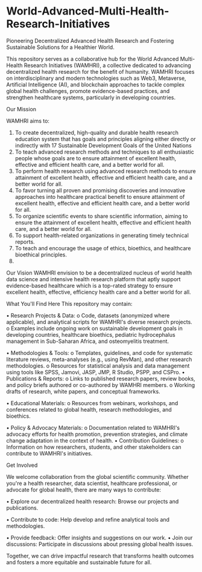# World-Advanced-Multi-Health-Research-Initiatives
Pioneering Decentralized Advanced Health Research and Fostering Sustainable Solutions for a Healthier World.

This repository serves as a collaborative hub for the World Advanced Multi-Health Research Initiatives (WAMHRI), a collective dedicated to advancing decentralized health research for the benefit of humanity. WAMHRI focuses on interdisciplinary and modern technologies such as Web3, Metaverse, Artificial Intelligence (AI), and blockchain approaches to tackle complex global health challenges, promote evidence-based practices, and strengthen healthcare systems, particularly in developing countries.

Our Mission

WAMHRI aims to:
1.	To create decentralized, high-quality and durable health research education system that has goals and principles aligning either directly or indirectly with 17 Sustainable Development Goals of the United Nations
2.	To teach advanced research methods and techniques to all enthusiastic people whose goals are to ensure attainment of excellent health, effective and efficient health care, and a better world for all.
3.	To perform health research using advanced research methods to ensure attainment of excellent health, effective and efficient health care, and a better world for all.
4.	To favor turning all proven and promising discoveries and innovative approaches into healthcare practical benefit to ensure attainment of excellent health, effective and efficient health care, and a better world for all.
5.	To organize scientific events to share scientific information, aiming to ensure the attainment of excellent health, effective and efficient health care, and a better world for all.
6.	To support health-related organizations in generating timely technical reports.
7.	To teach and encourage the usage of ethics, bioethics, and healthcare bioethical principles.
8.	
Our Vision
WAMHRI envision to be a decentralized nucleus of world health data science and intensive health research platform that aptly support evidence-based healthcare which is a top-rated strategy to ensure excellent health, effective, efficiency health care and a better world for all.

What You'll Find Here
This repository may contain:

•	Research Projects & Data: 
o	Code, datasets (anonymized where applicable), and analytical scripts for WAMHRI's diverse research projects.
o	Examples include ongoing work on sustainable development goals in developing countries, healthcare bioethics, pediatric hydrocephalus management in Sub-Saharan Africa, and osteomyelitis treatment.

•	Methodologies & Tools: 
o	Templates, guidelines, and code for systematic literature reviews, meta-analyses (e.g., using RevMan), and other research methodologies.
o	Resources for statistical analysis and data management using tools like SPSS, Jamovi, JASP, JMP, R Studio, PSPP, and CSPro.
•	Publications & Reports: 
o	Links to published research papers, review books, and policy briefs authored or co-authored by WAMHRI members.
o	Working drafts of research, white papers, and conceptual frameworks.

•	Educational Materials: 
o	Resources from webinars, workshops, and conferences related to global health, research methodologies, and bioethics.

•	Policy & Advocacy Materials: 
o	Documentation related to WAMHRI's advocacy efforts for health promotion, prevention strategies, and climate change adaptation in the context of health.
•	Contribution Guidelines: 
o	Information on how researchers, students, and other stakeholders can contribute to WAMHRI's initiatives.

Get Involved

We welcome collaboration from the global scientific community. Whether you're a health researcher, data scientist, healthcare professional, or advocate for global health, there are many ways to contribute:

•	Explore our decentralized health research: Browse our projects and publications.

•	Contribute to code: Help develop and refine analytical tools and methodologies.

•	Provide feedback: Offer insights and suggestions on our work.
•	Join our discussions: Participate in discussions about pressing global health issues.

Together, we can drive impactful research that transforms health outcomes and fosters a more equitable and sustainable future for all.

